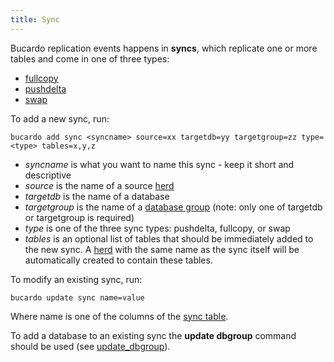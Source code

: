 ```yaml
---
title: Sync
---
```


Bucardo replication events happens in **syncs**, which replicate one or more
tables and come in one of three types:

-   [fullcopy](/Bucardo/object_types/fullcopy)
-   [pushdelta](/Bucardo/object_types/pushdelta)
-   [swap](/Bucardo/object_types/swap)

To add a new sync, run:

    bucardo add sync <syncname> source=xx targetdb=yy targetgroup=zz type=<type> tables=x,y,z

-   *syncname* is what you want to name this sync - keep it short and descriptive
-   *source* is the name of a source [herd](/Bucardo/object_types/herd)
-   *targetdb* is the name of a database
-   *targetgroup* is the name of a [database group](/Bucardo/object_types/database_group) (note: only one of targetdb or targetgroup is required)
-   *type* is one of the three sync types: pushdelta, fullcopy, or swap
-   *tables* is an optional list of tables that should be immediately added to the new sync. A [herd](/Bucardo/object_types/herd) with the same name as the sync itself will be automatically created to contain these tables.

To modify an existing sync, run:

    bucardo update sync name=value

Where name is one of the columns of the [sync table](/Bucardo/schema/sync).

To add a database to an existing sync the **update dbgroup** command should be
used (see [update_dbgroup](/Bucardo/cli/update_dbgroup)).

